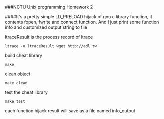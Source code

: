 ###NCTU Unix programming Homework 2

####It's a pretty simple LD_PRELOAD hijack of gnu c library function, it contents fopen, fwrite and connect function. And I just print some function info and customized output string to file

ltraceResult is the process record of ltrace
```
ltrace -o ltraceResult wget http://adl.tw
```

build cheat library
```
make
```

clean object
```
make clean
```

test the cheat library
```
make test
```

each function hijack result will save as a file named info_output

